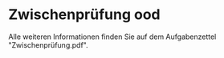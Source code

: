 # Zwischenprüfung ood

Alle weiteren Informationen finden Sie auf dem Aufgabenzettel "Zwischenprüfung.pdf".

